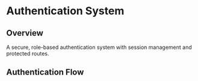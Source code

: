# Authentication System

## Overview
A secure, role-based authentication system with session management and protected routes.

## Authentication Flow